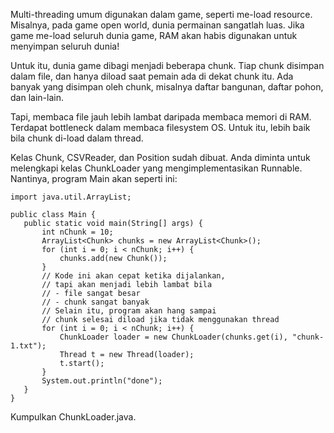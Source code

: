 Multi-threading umum digunakan dalam game, seperti me-load resource. Misalnya, pada game open world, dunia permainan sangatlah luas. Jika game me-load seluruh dunia game, RAM akan habis digunakan untuk menyimpan seluruh dunia!

Untuk itu, dunia game dibagi menjadi beberapa chunk. Tiap chunk disimpan dalam file, dan hanya diload saat pemain ada di dekat chunk itu. Ada banyak yang disimpan oleh chunk, misalnya daftar bangunan, daftar pohon, dan lain-lain.

Tapi, membaca file jauh lebih lambat daripada membaca memori di RAM. Terdapat bottleneck dalam membaca filesystem OS. Untuk itu, lebih baik bila chunk di-load dalam thread.

Kelas Chunk, CSVReader, dan Position sudah dibuat. Anda diminta untuk melengkapi kelas ChunkLoader yang mengimplementasikan Runnable. Nantinya, program Main akan seperti ini:

```
import java.util.ArrayList;

public class Main {
   public static void main(String[] args) {
       int nChunk = 10;
       ArrayList<Chunk> chunks = new ArrayList<Chunk>();
       for (int i = 0; i < nChunk; i++) {
           chunks.add(new Chunk());
       }
       // Kode ini akan cepat ketika dijalankan,
       // tapi akan menjadi lebih lambat bila
       // - file sangat besar
       // - chunk sangat banyak
       // Selain itu, program akan hang sampai
       // chunk selesai diload jika tidak menggunakan thread
       for (int i = 0; i < nChunk; i++) {
           ChunkLoader loader = new ChunkLoader(chunks.get(i), "chunk-1.txt");
           Thread t = new Thread(loader);
           t.start();
       }
       System.out.println("done");
   }
}
```

Kumpulkan ChunkLoader.java.
